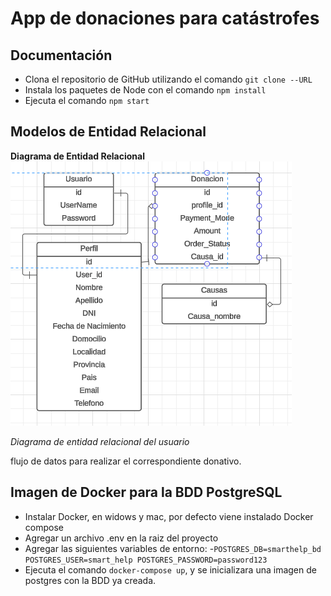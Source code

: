 # App de donaciones para catástrofes

## Documentación

- Clona el repositorio de GitHub utilizando el comando `git clone --URL`
- Instala los paquetes de Node con el comando `npm install`
- Ejecuta el comando `npm start`

## Modelos de Entidad Relacional

<strong>Diagrama de Entidad Relacional</strong>
<img src="./public/2024-02-12 17 20 39.png"/>

<i>Diagrama de entidad relacional del usuario</i>
<br/>

<p>flujo de datos para realizar el correspondiente donativo.</p>

## Imagen de Docker para la BDD PostgreSQL

- Instalar Docker, en widows y mac, por defecto viene instalado Docker compose
- Agregar un archivo .env en la raiz del proyecto
- Agregar las siguientes variables de entorno:
    -`POSTGRES_DB=smarthelp_bd
      POSTGRES_USER=smart_help
      POSTGRES_PASSWORD=password123`
- Ejecuta el comando `docker-compose up`, y se inicializara una imagen de postgres con la BDD ya creada.

